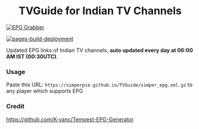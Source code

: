 
<h1 align="center"> TVGuide for Indian TV Channels </h1>

[![EPG Grabber](https://github.com/simperpie/TVGuide/actions/workflows/EPG%20Grabber.yml/badge.svg)](https://github.com/simperpie/TVGuide/actions/workflows/EPG%20Grabber.yml)

[![pages-build-deployment](https://github.com/simperpie/TVGuide/actions/workflows/pages/pages-build-deployment/badge.svg)](https://github.com/simperpie/TVGuide/actions/workflows/pages/pages-build-deployment)

Updated EPG links of Indian TV channels, **auto updated every day at 06:00 AM IST (00:30UTC)**.

### Usage
Paste this URL: `https://simperpie.github.io/TVGuide/simper_epg.xml.gz` to any player which supports EPG

### Credit

 https://github.com/K-vanc/Tempest-EPG-Generator
